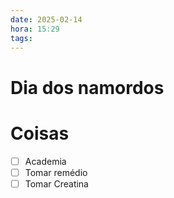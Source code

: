 ```yaml
---
date: 2025-02-14
hora: 15:29
tags:
---
```



# Dia dos namordos

# Coisas
- [ ] Academia
- [ ] Tomar remédio
- [ ] Tomar Creatina